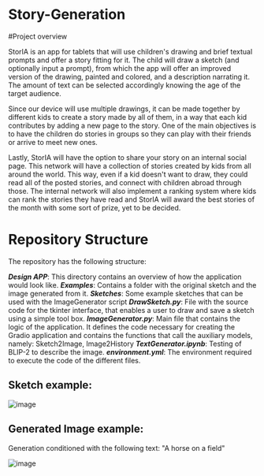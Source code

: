 # Story-Generation


#Project overview

StorIA is an app for tablets that will use children's drawing and brief textual prompts and offer a story fitting for it. The child will draw a sketch (and optionally input a prompt), from which the app will offer an improved version of the drawing, painted and colored, and a description narrating it. The amount of text can be selected accordingly knowing the age of the target audience. 

Since our device will use multiple drawings, it can be made together by different kids to create a story made by all of them, in a way that each kid contributes by adding a new page to the story. One of the main objectives is to have the children do stories in groups so they can play with their friends or arrive to meet new ones. 

Lastly, StorIA will have the option to share your story on an internal social page. This network will have a collection of stories created by kids from all around the world. This way, even if a kid doesn't want to draw, they could read all of the posted stories, and connect with children abroad through those. The internal network will also implement a ranking system where kids can rank the stories they have read and StorIA will award the best stories of the month with some sort of prize, yet to be decided.

# Repository Structure

The repository has the following structure:

***Design APP***: This directory contains an overview of how the application would look like.
***Examples***: Contains a folder with the original sketch and the image generated from it.
***Sketches***: Some example sketches that can be used with the ImageGenerator script
***DrawSketch.py***: File with the source code for the tkinter interface, that enables a user to draw and save a sketch using a simple tool box.
***ImageGenerator.py***: Main file that contains the logic of the application. It defines the code necessary for creating the Gradio application and contains the functions that call the auxiliary models, namely: Sketch2Image, Image2History
***TextGenerator.ipynb***: Testing of BLIP-2 to describe the image.
***environment.yml***: The environment required to execute the code of the different files.

## Sketch example:

![image](https://github.com/joanlafuente/Story-Generation/blob/main/Examples/Example%201/sketch.png)

## Generated Image example:
Generation conditioned with the following text: "A horse on a field"

![image](https://github.com/joanlafuente/Story-Generation/blob/main/Examples/Example%201/gen_image.png)
